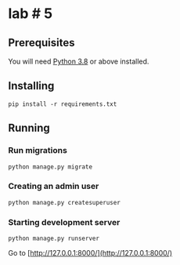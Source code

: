 # lab # 5

## Prerequisites

You will need [Python 3.8](https://www.python.org/downloads/) or above installed.

## Installing

```commandline
pip install -r requirements.txt
```

## Running

### Run migrations

```commandline
python manage.py migrate
```

### Creating an admin user

```commandline
python manage.py createsuperuser
```

### Starting development server

```commandline
python manage.py runserver
```

Go to [http://127.0.0.1:8000/](http://127.0.0.1:8000/)
